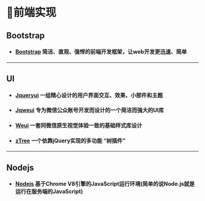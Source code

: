 #  📑前端实现

## Bootstrap

- #### [Bootstrap](https://www.bootcss.com/) 简洁、直观、强悍的前端开发框架，让web开发更迅速、简单


***

## UI

- #### [Jqueryui](http://jqueryui.com/) 一组精心设计的用户界面交互、效果、小部件和主题


- #### [Jqweui](https://jqweui.cn/) 专为微信公众账号开发而设计的一个简洁而强大的UI库


- #### [Weui](https://weui.io/) 一套同微信原生视觉体验一致的基础样式库设计


- #### [zTree](http://www.treejs.cn/v3/main.php#_zTreeInfo) 一个依靠jQuery实现的多功能 “树插件”


***

## Nodejs

- #### [Nodejs](https://nodejs.org/zh-cn/) 基于Chrome V8引擎的JavaScript运行环境(简单的说Node.js就是运行在服务端的JavaScript)
